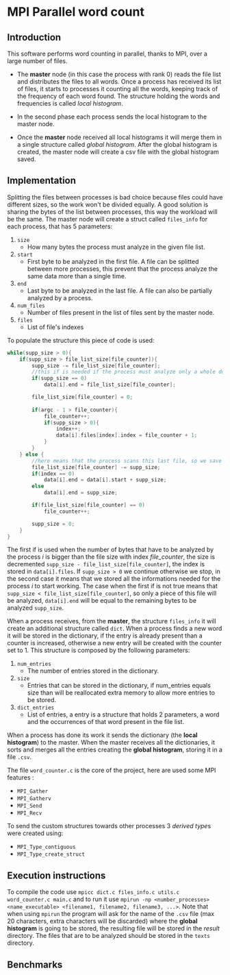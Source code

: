# MPI Parallel word count
## Introduction

This software performs word counting in parallel, thanks to MPI, over a large number of files.

- The **master** node (in this case the process with rank 0) reads the file list and distributes the files to all words. Once a process has received its list of files, it starts to processes it counting all the words, keeping track of the frequency of each word found. The structure holding the words and frequencies is called *local histogram*.

- In the second phase each process sends the local histogram to the master node.

- Once the **master** node received all local histograms it will merge them in a single structure called *global histogram*. After the global histogram is created, the master node will create a csv file with the global histogram saved.

## Implementation

Splitting the files between processes is bad choice because files could have different sizes, so the work won't be divided equally. A good solution is sharing the bytes of the list between processes, this way the workload will be the same. The master node will create a struct called ```files_info``` for each process, that has 5 parameters: 

1. ```size```
    - How many bytes the process must analyze in the given file list.
2. ```start```
    - First byte to be analyzed in the first file. A file can be splitted between more processes, this prevent that the process analyze the same data more than a single time.
3. ```end```
    - Last byte to be analyzed in the last file. A file can also be partially analyzed by a process.
4. ```num_files```
    - Number of files present in the list of files sent by the master node.
5. ```files```
    - List of file's indexes

To populate the structure this piece of code is used: 

```C
while(supp_size > 0){
    if(supp_size > file_list_size[file_counter]){
        supp_size -= file_list_size[file_counter];
        //this if is needed if the process must analyze only a whole document, otherwise overflow.
        if(supp_size == 0)  
            data[i].end = file_list_size[file_counter];

        file_list_size[file_counter] = 0;
        
        if(argc - 1 > file_counter){
            file_counter++;
            if(supp_size > 0){
                index++;
                data[i].files[index].index = file_counter + 1;
            }
        }
    } else {
        //here means that the process scans this last file, so we save the last bytes to be analyzed
        file_list_size[file_counter] -= supp_size;
        if(index == 0)
            data[i].end = data[i].start + supp_size;
        else 
            data[i].end = supp_size;

        if(file_list_size[file_counter] == 0)
            file_counter++;

        supp_size = 0;
    }
}
```
The first if is used when the number of bytes that have to be analyzed by the process *i* is bigger than the file size with index *file_counter*, the size is decremented ```supp_size - file_list_size[file_counter]```, the index is stored in ```data[i].files```. If ```supp_size > 0``` we continue otherwise we stop, in the second case it means that we stored all the informations needed for the process *i* to start working. The case when the first if is not true means that ```supp_size < file_list_size[file_counter]```, so only a piece of this file will be analyzed, ```data[i].end``` will be equal to the remaining bytes to be analyzed ```supp_size```.

When a process receives, from the **master**, the structure ```files_info``` it will create an additional structure called ```dict```. When a process finds a new word it will be stored in the dictionary, if the entry is already present than a counter is increased, otherwise a new entry will be created with the counter set to 1. This structure is composed by the following parameters:

1. ```num_entries```
    - The number of entries stored in the dictionary.
2. ```size```
    - Entries that can be stored in the dictionary, if num_entries equals size than will be reallocated extra memory to allow more entries to be stored.
3. ```dict_entries```
    - List of entries, a entry is a structure that holds 2 parameters, a word and the occurrences of that word present in the file list.

When a process has done its work it sends the dictionary (the **local histogram**) to the master. When the master receives all the dictionaries, it sorts and merges all the entries creating the **global histogram**, storing it in a file ```.csv```.

The file ```word_counter.c``` is the core of the project, here are used some MPI features :

- ```MPI_Gather```
- ```MPI_Gatherv```
- ```MPI_Send```
- ```MPI_Recv```  

To send the custom structures towards other processes 3 *derived type*s were created using:

- ```MPI_Type_contiguous```
- ```MPI_Type_create_struct```

## Execution instructions

To compile the code use ```mpicc dict.c files_info.c utils.c word_counter.c main.c``` and to run it use ```mpirun -np <number_processes> <name_executable> <filename1, filename2, filename3, ...>```. Note that when using ```mpirun``` the program will ask for the name of the ```.csv``` file (max 20 characters, extra characters will be discarded) where the **global histogram** is going to be stored, the resulting file will be stored in the *result* directory. The files that are to be analyzed should be stored in the ```texts``` directory.

## Benchmarks